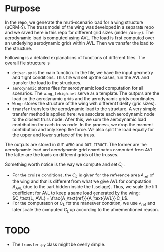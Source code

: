 # Purpose

In the repo, we generate the multi-scenario load for a wing structure (uCRM-9).
The truss model of the wing was developed in a separate repo and we saved here in this repo for different grid sizes (under `/Wings`).
The aerodynamic load is computed using AVL.
The load is first computed over an underlying aerodynamic grids within AVL.
Then we transfer the load to the structure.

Following is a detailed explanations of functions of different files.
The overall file structure is

* `driver.py` is the main function.
In the file, we have the input geometry and flight conditions.
This file will set up the cases, run the AVL and transfer the load to the structures.
* `aerodynamic` stores files for aerodynamic load computation for all scenarios.
The `wing_lehigh.avl` serve as a template.
The outputs are the load on the aerodynamic grids and the aerodynamic grids coordinates.
* `Wings` stores the structure of the wing with different fidelity (grid sizes).
* `transfer` transfers the aerodynamic load to the structure.
A very simple transfer method is applied here: 
we associate each aerodynamic node to the closest truss node.
After this, we sum the aerodynamic load contribution for each truss node.
In the process, we drop the moment contribution and only keep the force.
We also split the load equally for the upper and lower surface of the truss.

The outputs are stored in `OUT_AERO` and `OUT_STRUCT`.
The former are the aerodynamic load and aerodynamic grid coordinates computed from AVL.
The latter are the loads on different grids of the trusses.

Something worth notice is the way we compute and set $C_L$.

* For the cruise conditions, the $C_L$ is given for the reference area $A_\text{ref}$ of the wing and that is different from what we give AVL for computation $A_\text{AVL}$ (due to the part hidden inside the fuselage).
Thus, we scale the lift coefficient for AVL to keep a same load generated by the wing: $C_\text{L, AVL} = \frac{A_\text{ref}}{A_\text{AVL}} C_L$.
* For the computation of $C_L$ for the maneuver condition, we use $A_\text{ref}$ and later scale the computed $C_L$ up according to the aforementioned reason.


# TODO

* The `transfer.py` class might be overly simple.